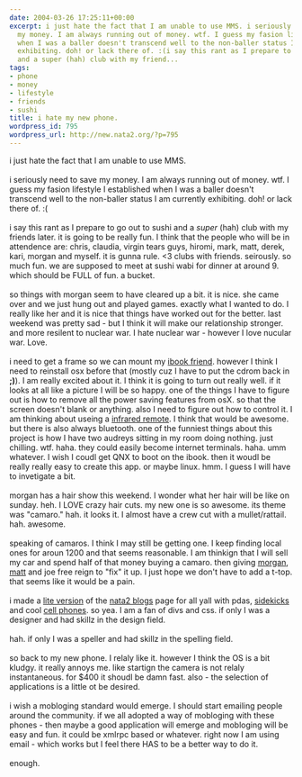 ```yaml
---
date: 2004-03-26 17:25:11+00:00
excerpt: i just hate the fact that I am unable to use MMS. i seriously need to save
  my money. I am always running out of money. wtf. I guess my fasion lifestyle I established
  when I was a baller doesn't transcend well to the non-baller status I am currently
  exhibiting. doh! or lack there of. :(i say this rant as I prepare to go out to sushi
  and a super (hah) club with my friend...
tags:
- phone
- money
- lifestyle
- friends
- sushi
title: i hate my new phone.
wordpress_id: 795
wordpress_url: http://new.nata2.org/?p=795
---
```


i just hate the fact that I am unable to use MMS. <br/><br/>i seriously need to save my money. I am always running out of money. wtf. I guess my fasion lifestyle I established when I was a baller doesn't transcend well to the non-baller status I am currently exhibiting. doh! or lack there of. :(<br/><br/>i say this rant as I prepare to go out to sushi and a <i>super</i> (hah) club with my friends later. it is going to be really fun. I think that the people who will be in attendence are: chris, claudia, virgin tears guys, hiromi, mark, matt, derek, kari, morgan and myself. it is gunna rule. <3 clubs with friends. seirously. so much fun. we are supposed to meet at sushi wabi for dinner at around 9. which should be FULL of fun. a bucket.<br/><br/>so things with morgan seem to have cleared up a bit. it is nice. she came over and we just hung out and played games. exactly what I wanted to do. I really like her and it is nice that things have worked out for the better. last weekend was pretty sad - but I think it will make our relationship stronger. and more resilent to nuclear war. I hate nuclear war - however I love nucular war. Love. <br/><br/>i need to get a frame so we can mount my <a href="http://ironkungfu.com/wiki/index.php/picture%20frame%20ibook">ibook friend</a>. however I think I need to reinstall osx before that (mostly cuz I have to put the cdrom back in <b>;)</b>). I am really excited about it. I think it is going to turn out really well. if it looks at all like a picture I will be so happy. one of the things I have to figure out is how to remove all the power saving features from osX. so that the screen doesn't blank or anything. also I need to figure out how to control it. I am thinking about useing a <a href="http://www.keyspan.com/products/usb/remote/">infrared remote</a>. I think that would be awesome. but there is also always bluetooth. one of the funniest things about this project is how I have two audreys sitting in my room doing nothing. just chilling. wtf. haha. they could easily become internet terminals. haha. umm whatever. I wish I coudl get QNX to boot on the ibook. then it woudl be really really easy to create this app. or maybe linux. hmm. I guess I will have to invetigate a bit. <br/><br/>morgan has a hair show this weekend. I wonder what her hair will be like on sunday. heh. I LOVE crazy hair cuts. my new one is so awesome. its theme was "camaro." hah. it looks it. I almost have a crew cut with a mullet/rattail. hah. awesome. <br/><br/>speaking of camaros. I think I may still be getting one. I keep finding local ones for aroun 1200 and that seems reasonable. I am thinkign that I will sell my car and spend half of that money buying a camaro. then giving <a href="https://web.archive.org/web/20030814003134/http://www.nata2.info//?path=pictures%2Fmisc%2Fphone_camera%2Fnokia_6600&amp;img=Nokia6600%28022%29.jpg">morgan</a>, <a href="https://web.archive.org/web/20030814003134/http://www.nata2.info//?path=pictures%2Fmisc%2Fphone_camera%2Fnokia_6600&amp;img=Nokia6600%28023%29.jpg">matt</a> and joe free reign to "fix" it up. I just hope we don't have to add a t-top. that seems like it would be a pain. <br/><br/>i made a <a href="http://blogs.nata2.org/lite.php">lite version</a> of the <a href="http://blogs.nata2.org/">nata2 blogs</a> page for all yall with pdas, <a href="http://ironkungfu.com/wiki/index.php/sidekick">sidekicks</a> and cool <a href="http://ironkungfu.com/wiki/index.php/nokia%206600">cell phones</a>. so yea. I am a fan of divs and css. if only I was a designer and had skillz in the design field. <bR><br/>hah. if only I was a speller and had skillz in the spelling field. <br/><br/>so back to my new phone. I relaly like it. however I think the OS is a bit kludgy. it really annoys me. like startign the camera is not relaly instantaneous. for $400 it shoudl be damn fast. also - the selection of applications is a little ot be desired. <br/><br/>i wish a mobloging standard would emerge. I should start emailing people around the community. if we all adopted a way of mobloging with these phones - then maybe a good application will emerge and mobloging will be easy and fun. it could be xmlrpc based or whatever. right now I am using email - which works but I feel there HAS to be a better way to do it. <br/><br/>enough.